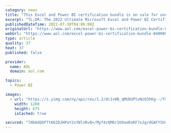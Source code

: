 ```yaml
---
category: news
title: "This Excel and Power BI certification bundle is on sale for under £30"
excerpt: "TL;DR: The 2022 Ultimate Microsoft Excel and Power BI Certification Bundle is on sale for £29, saving you 98% on list price. Excel is an incredibly useful program with a vast array of ..."
publishedDateTime: 2022-07-30T04:06:00Z
originalUrl: "https://www.aol.com/excel-power-bi-certification-bundle-040000260.html"
webUrl: "https://www.aol.com/excel-power-bi-certification-bundle-040000260.html"
type: article
quality: 37
heat: 37
published: false

provider:
  name: AOL
  domain: aol.com

topics:
  - Power BI

images:
  - url: "https://s.yimg.com/ny/api/res/1.2/dc1v0B_qMUbUPtoNzQ3hKg--/YXBwaWQ9aGlnaGxhbmRlcjt3PTEyMDA7aD02NzU-/https://media.zenfs.com/en/aol_mashable_370/dfc7f5a1d0b9b14071de00b9e7d9c534"
    width: 1200
    height: 675
    isCached: true

secured: "lNhAdQXFTt662DJHPaY2sYWlnRv0+/Myf4zQM6r1U9aeRoKF7xJgrdGAFYSUvGyjCHoAXG0nzREUT+s+m6xDvdoOeHIgqzQhFLDg/tg0QgViY3BC+Nl1m1T1sw4IbMvNKbHNrggjEukPpZrbx8YByMchkcuVu1O7368aujMw8j+yy0ngzsuLJbIdIdNar13DpGGGDZcy5ahbIh+famYnmZupexHKmeb/KrJrybUCf9pgo+fS+rN4ziwosX8Y/yd6r2yLlzfN9EJPFW1QdyzB1v/JMuxrYRdNzmsA5rNz0hlxfO5HpCa7XozoOYuUsVlD1mEuBfx0WLQqR7O33Cub2b97Z+XR71u/2u5X9iZDN3E=;FyMdI0K3eCIPJfjUagW4ag=="
---
```



